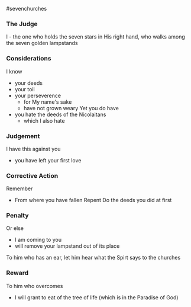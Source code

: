 #sevenchurches 

### The Judge
I - the one who holds the seven stars in His right hand, who walks among the seven golden lampstands

### Considerations
I know
- your deeds
- your toil
- your perseverence
	- for My name's sake
	- have not grown weary
Yet you do have
- you hate the deeds of the Nicolaitans
	- which I also hate
### Judgement
I have this against you
- you have left your first love
### Corrective Action
Remember
- From where you have fallen
Repent
Do the deeds you did at first
### Penalty
Or else
- I am coming to you
- will remove your lampstand out of its place

To him who has an ear, let him hear what the Spirt says to the churches
### Reward
To him who overcomes
- I will grant to eat of the tree of life (which is in the Paradise of God)
